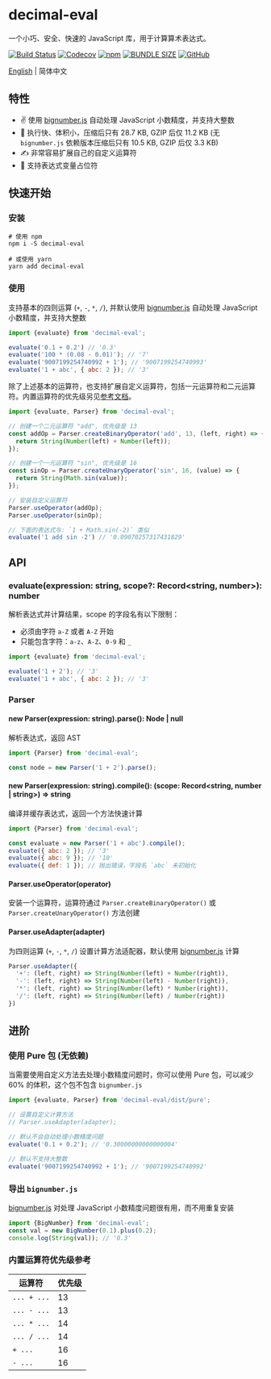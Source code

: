 # decimal-eval
一个小巧、安全、快速的 JavaScript 库，用于计算算术表达式。

[![Build Status](https://www.travis-ci.com/peakchen90/decimal-eval.svg?branch=master)](https://www.travis-ci.com/peakchen90/decimal-eval)
[![Codecov](https://img.shields.io/codecov/c/github/peakchen90/decimal-eval.svg)](https://codecov.io/gh/peakchen90/decimal-eval)
[![npm](https://img.shields.io/npm/v/decimal-eval.svg)](https://www.npmjs.com/package/decimal-eval)
[![BUNDLE SIZE](https://badgen.net/bundlephobia/minzip/decimal-eval)](https://bundlephobia.com/result?p=decimal-eval)
[![GitHub](https://img.shields.io/github/license/mashape/apistatus.svg)](https://github.com/peakchen90/decimal-eval/blob/master/LICENSE)

[English](./README.md) | 简体中文


## 特性
- :v: 使用 [bignumber.js](https://github.com/MikeMcl/bignumber.js) 自动处理 JavaScript 小数精度，并支持大整数
- :rocket: 执行快、体积小，压缩后只有 28.7 KB, GZIP 后仅 11.2 KB (无 `bignumber.js` 依赖版本压缩后只有 10.5 KB, GZIP 后仅 3.3 KB)
- :writing_hand: 非常容易扩展自己的自定义运算符
- :vulcan_salute: 支持表达式变量占位符


## 快速开始

### 安装
```
# 使用 npm
npm i -S decimal-eval

# 或使用 yarn
yarn add decimal-eval
```

### 使用
支持基本的四则运算 (`+`, `-`, `*`, `/`), 并默认使用 [bignumber.js](https://github.com/MikeMcl/bignumber.js) 自动处理 JavaScript 小数精度，并支持大整数

```js
import {evaluate} from 'decimal-eval';

evaluate('0.1 + 0.2') // '0.3'
evaluate('100 * (0.08 - 0.01)'); // '7'
evaluate('9007199254740992 + 1'); // '9007199254740993'
evaluate('1 + abc', { abc: 2 }); // '3'
```

除了上述基本的运算符，也支持扩展自定义运算符，包括一元运算符和二元运算符。内置运算符的优先级另见[参考文档](#toc-built-in-operators-precedence)。

```js
import {evaluate, Parser} from 'decimal-eval';

// 创建一个二元运算符 "add", 优先级是 13
const addOp = Parser.createBinaryOperator('add', 13, (left, right) => {
  return String(Number(left) + Number(left));
});

// 创建一个一元运算符 "sin", 优先级是 16
const sinOp = Parser.createUnaryOperator('sin', 16, (value) => {
  return String(Math.sin(value));
});

// 安装自定义运算符
Parser.useOperator(addOp);
Parser.useOperator(sinOp);

// 下面的表达式与: `1 + Math.sin(-2)` 类似
evaluate('1 add sin -2') // '0.09070257317431829'
```


## API
### evaluate(expression: string, scope?: Record<string, number>): number
解析表达式并计算结果，scope 的字段名有以下限制：
- 必须由字符 `a-Z` 或者 `A-Z` 开始
- 只能包含字符：`a-z`、`A-Z`、`0-9` 和 `_`

```js
import {evaluate} from 'decimal-eval';

evaluate('1 + 2'); // '3'
evaluate('1 + abc', { abc: 2 }); // '3'
```

### Parser

#### new Parser(expression: string).parse(): Node | null
解析表达式，返回 AST

```js
import {Parser} from 'decimal-eval';

const node = new Parser('1 + 2').parse();
```

#### new Parser(expression: string).compile(): (scope: Record<string, number | string>) => string
编译并缓存表达式，返回一个方法快速计算

```js
import {Parser} from 'decimal-eval';

const evaluate = new Parser('1 + abc').compile();
evaluate({ abc: 2 }); // '3'
evaluate({ abc: 9 }); // '10'
evaluate({ def: 1 }); // 抛出错误，字段名 `abc` 未初始化
```

#### Parser.useOperator(operator)
安装一个运算符，运算符通过 `Parser.createBinaryOperator()` 或 `Parser.createUnaryOperator()` 方法创建

#### Parser.useAdapter(adapter)
为四则运算 (`+`, `-`, `*`, `/`) 设置计算方法适配器，默认使用 [bignumber.js](https://github.com/MikeMcl/bignumber.js) 计算

```js
Parser.useAdapter({
  '+': (left, right) => String(Number(left) + Number(right)),
  '-': (left, right) => String(Number(left) - Number(right)),
  '*': (left, right) => String(Number(left) * Number(right)),
  '/': (left, right) => String(Number(left) / Number(right))
})
```


## 进阶

### 使用 Pure 包 (无依赖)
当需要使用自定义方法去处理小数精度问题时，你可以使用 Pure 包，可以减少 60% 的体积，这个包不包含 `bignumber.js`

```js
import {evaluate, Parser} from 'decimal-eval/dist/pure';

// 设置自定义计算方法
// Parser.useAdapter(adapter);

// 默认不会自动处理小数精度问题
evaluate('0.1 + 0.2'); // '0.30000000000000004'

// 默认不支持大整数
evaluate('9007199254740992 + 1'); // '9007199254740992'
```

### 导出 `bignumber.js`
[bignumber.js](https://github.com/MikeMcl/bignumber.js) 对处理 JavaScript 小数精度问题很有用，而不用重复安装

```js
import {BigNumber} from 'decimal-eval';
const val = new BigNumber(0.1).plus(0.2);
console.log(String(val)); // '0.3'
```

### <span id="toc-built-in-operators-precedence">内置运算符优先级参考</span>

|  运算符      | 优先级      |
|  --------   | ---------- |
| `... + ...` | 13         |
| `... - ...` | 13         |
| `... * ...` | 14         |
| `... / ...` | 14         |
| `+ ...`     | 16         |
| `- ...`     | 16         |
